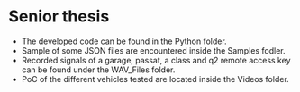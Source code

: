 # Senior thesis
- The developed code can be found in the Python folder.
- Sample of some JSON files are encountered inside the Samples fodler.
- Recorded signals of a garage, passat, a class and q2 remote access key can be found under the WAV_Files folder.
- PoC of the different vehicles tested are located inside the Videos folder.
